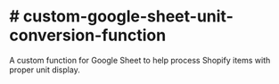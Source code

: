 <h1># custom-google-sheet-unit-conversion-function</h1>
<body>
A custom function for Google Sheet to help process Shopify items with proper unit display.

</body>
